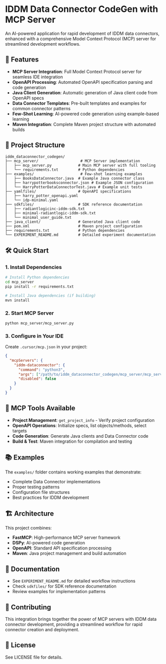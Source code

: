 # IDDM Data Connector CodeGen with MCP Server

An AI-powered application for rapid development of IDDM data connectors, enhanced with a comprehensive Model Context Protocol (MCP) server for streamlined development workflows.

## 🚀 Features

- **MCP Server Integration**: Full Model Context Protocol server for seamless IDE integration
- **OpenAPI Processing**: Automated OpenAPI specification parsing and code generation
- **Java Client Generation**: Automatic generation of Java client code from OpenAPI specs
- **Data Connector Templates**: Pre-built templates and examples for common connector patterns
- **Few-Shot Learning**: AI-powered code generation using example-based learning
- **Maven Integration**: Complete Maven project structure with automated builds

## 📁 Project Structure

```
iddm_dataconnector_codegen/
├── mcp_server/                   # MCP Server implementation
│   ├── mcp_server.py            # Main MCP server with full tooling
│   └── requirements.txt         # Python dependencies
├── examples/                     # Few-shot learning examples
│   ├── BooksDataConnector.java  # Example Java connector class
│   ├── harrypotterbooksconnector.json # Example JSON configuration
│   └── HarryPotterDataConnectorTest.java # Example unit tests
├── yamlfiles/                   # OpenAPI specifications
│   ├── harry_potter_openapi.yaml
│   └── idp-minimal.yaml
├── sdkfiles/                    # SDK reference documentation
│   ├── radiantlogicinc-iddm-sdk.txt
│   ├── minimal-radiantlogic-iddm-sdk.txt
│   └── minimal_user_guide.txt
├── java_client/                 # Generated Java client code
├── pom.xml                      # Maven project configuration
├── requirements.txt             # Python dependencies
└── EXPERIMENT_README.md         # Detailed experiment documentation
```

## 🛠️ Quick Start

### 1. Install Dependencies

```bash
# Install Python dependencies
cd mcp_server
pip install -r requirements.txt

# Install Java dependencies (if building)
mvn install
```

### 2. Start MCP Server

```bash
python mcp_server/mcp_server.py
```

### 3. Configure in Your IDE

Create `.cursor/mcp.json` in your project:

```json
{
  "mcpServers": {
    "iddm-dataconnector": {
      "command": "python3",
      "args": ["/path/to/iddm_dataconnector_codegen/mcp_server/mcp_server.py"],
      "disabled": false
    }
  }
}
```

## 🔧 MCP Tools Available

- **Project Management**: `get_project_info` - Verify project configuration
- **OpenAPI Operations**: Initialize specs, list objects/methods, select targets
- **Code Generation**: Generate Java clients and Data Connector code
- **Build & Test**: Maven integration for compilation and testing

## 📚 Examples

The `examples/` folder contains working examples that demonstrate:
- Complete Data Connector implementations
- Proper testing patterns
- Configuration file structures
- Best practices for IDDM development

## 🏗️ Architecture

This project combines:
- **FastMCP**: High-performance MCP server framework
- **DSPy**: AI-powered code generation
- **OpenAPI**: Standard API specification processing
- **Maven**: Java project management and build automation

## 📖 Documentation

- See `EXPERIMENT_README.md` for detailed workflow instructions
- Check `sdkfiles/` for SDK reference documentation
- Review examples for implementation patterns

## 🤝 Contributing

This integration brings together the power of MCP servers with IDDM data connector development, providing a streamlined workflow for rapid connector creation and deployment.

## 📄 License

See LICENSE file for details.
